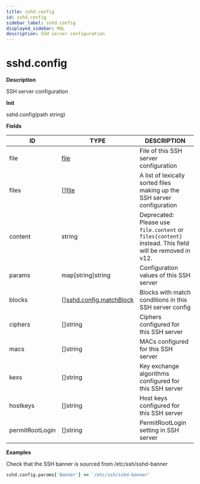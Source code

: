 ```yaml
---
title: sshd.config
id: sshd.config
sidebar_label: sshd.config
displayed_sidebar: MQL
description: SSH server configuration
---
```


# sshd.config

**Description**

SSH server configuration

**Init**

sshd.config(path string)

**Fields**

| ID              | TYPE                                                          | DESCRIPTION                                                                                           |
| --------------- | ------------------------------------------------------------- | ----------------------------------------------------------------------------------------------------- |
| file            | [file](file.md)                                               | File of this SSH server configuration                                                                 |
| files           | &#91;&#93;[file](file.md)                                     | A list of lexically sorted files making up the SSH server configuration                               |
| content         | string                                                        | Deprecated: Please use `file.content` or `files{content}` instead. This field will be removed in v12. |
| params          | map[string]string                                             | Configuration values of this SSH server                                                               |
| blocks          | &#91;&#93;[sshd.config.matchBlock](sshd.config.matchblock.md) | Blocks with match conditions in this SSH server config                                                |
| ciphers         | &#91;&#93;string                                              | Ciphers configured for this SSH server                                                                |
| macs            | &#91;&#93;string                                              | MACs configured for this SSH server                                                                   |
| kexs            | &#91;&#93;string                                              | Key exchange algorithms configured for this SSH server                                                |
| hostkeys        | &#91;&#93;string                                              | Host keys configured for this SSH server                                                              |
| permitRootLogin | &#91;&#93;string                                              | PermitRootLogin setting in SSH server                                                                 |

**Examples**

Check that the SSH banner is sourced from /etc/ssh/sshd-banner

```coffee
sshd.config.params['Banner'] == '/etc/ssh/sshd-banner'
```
